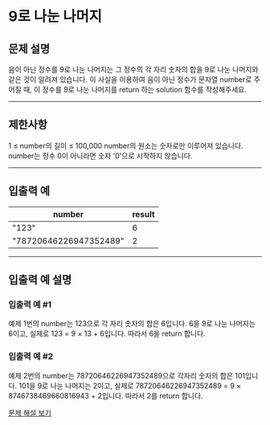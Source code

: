 # 9로 나눈 나머지

## 문제 설명
음이 아닌 정수를 9로 나눈 나머지는 그 정수의 각 자리 숫자의 합을 9로 나눈 나머지와 같은 것이 알려져 있습니다.
이 사실을 이용하여 음이 아닌 정수가 문자열 number로 주어질 때, 이 정수를 9로 나눈 나머지를 return 하는 solution 함수를 작성해주세요.

---

## 제한사항
1 ≤ number의 길이 ≤ 100,000
number의 원소는 숫자로만 이루어져 있습니다.
number는 정수 0이 아니라면 숫자 '0'으로 시작하지 않습니다.

---

## 입출력 예
| number                 | result |
|------------------------|--------|
| "123"                  | 6      |
| "78720646226947352489" | 2      |

---

## 입출력 예 설명

### 입출력 예 #1
예제 1번의 number는 123으로 각 자리 숫자의 합은 6입니다. 6을 9로 나눈 나머지는 6이고, 실제로 123 = 9 × 13 + 6입니다. 따라서 6을 return 합니다.

### 입출력 예 #2
예제 2번의 number는 78720646226947352489으로 각자리 숫자의 합은 101입니다. 101을 9로 나눈 나머지는 2이고, 실제로 78720646226947352489 = 9 × 8746738469660816943 + 2입니다. 따라서 2를 return 합니다.

[문제 해설 보기](./문제해설.md)
